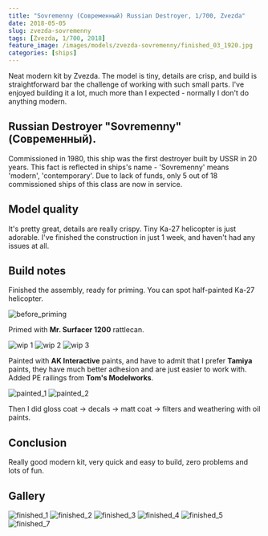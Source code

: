 ```yaml
---
title: "Sovremenny (Современный) Russian Destroyer, 1/700, Zvezda"
date: 2018-05-05
slug: zvezda-sovremenny
tags: [Zvezda, 1/700, 2018]
feature_image: /images/models/zvezda-sovremenny/finished_03_1920.jpg
categories: [ships]
---
```


Neat modern kit by Zvezda. The model is tiny, details are crisp, and build is straightforward bar the challenge of working with such small parts.
I've enjoyed building it a lot, much more than I expected - normally I don't do anything modern.

## Russian Destroyer "Sovremenny" (Современный).

Commissioned in 1980, this ship was the first destroyer built by USSR in 20 years. This fact is reflected in ships's name - 'Sovremenny' means 'modern', 'contemporary'. Due to lack of funds, only 5 out of 18 commissioned ships of this class are now in service.

## Model quality

It's pretty great, details are really crispy. Tiny Ka-27 helicopter is just adorable. I've finished the construction in just 1 week, and haven't had any issues at all.

## Build notes

Finished the assembly, ready for priming. You can spot half-painted Ka-27 helicopter.

![before_priming](/images/models/zvezda-sovremenny/before_priming_1920.jpg)

Primed with **Mr. Surfacer 1200** rattlecan.

![wip 1](/images/models/zvezda-sovremenny/primed_1_1920.jpg)
![wip 2](/images/models/zvezda-sovremenny/primed_2_1920.jpg)
![wip 3](/images/models/zvezda-sovremenny/primed_3_1920.jpg)


Painted with **AK Interactive** paints, and have to admit that I prefer **Tamiya** paints, they have much better adhesion and are just easier to work with.
Added PE railings from **Tom's Modelworks**.

![painted_1](/images/models/zvezda-sovremenny/painted_1_1920.jpg)
![painted_2](/images/models/zvezda-sovremenny/painted_2_1920.jpg)

Then I did gloss coat -> decals -> matt coat -> filters and weathering with oil paints.


## Conclusion

Really good modern kit, very quick and easy to build, zero problems and lots of fun.

## Gallery

![finished_1](/images/models/zvezda-sovremenny/finished_01_1920.jpg)
![finished_2](/images/models/zvezda-sovremenny/finished_02_1920.jpg)
![finished_3](/images/models/zvezda-sovremenny/finished_03_1920.jpg)
![finished_4](/images/models/zvezda-sovremenny/finished_04_1920.jpg)
![finished_5](/images/models/zvezda-sovremenny/finished_05_1920.jpg)
![finished_7](/images/models/zvezda-sovremenny/finished_07_1920.jpg)

